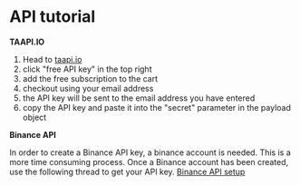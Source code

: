 # API tutorial

__TAAPI.IO__

  1. Head to [taapi.io](https://taapi.io/)
  2. click "free API key" in the top right
  3. add the free subscription to the cart
  4. checkout using your email address
  5. the API key will be sent to the email address you have entered
  6. copy the API key and paste it into the "secret" parameter in the payload object

__Binance API__

In order to create a Binance API key, a binance account is needed. This is a more time consuming process. 
Once a Binance account has been created, use the following thread to get your API key.
[Binance API setup](https://www.binance.com/en/support/faq/how-to-create-api-keys-on-binance-360002502072https://developers.binance.com/docs/binance-spot-api-docs/rest-api)